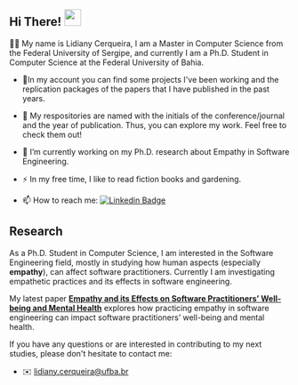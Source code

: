 ## Hi There!   <img src="https://media.giphy.com/media/hvRJCLFzcasrR4ia7z/giphy.gif" width="30px"/>


:woman_technologist: My name is Lidiany Cerqueira, I am a Master in Computer Science from the Federal University of Sergipe, and currently I am a Ph.D. Student in Computer Science at the Federal University of Bahia. 

- 🔭In my account you can find some projects I've been working and the replication packages of the papers that I have published in the past years.
- :file_folder: My respositories are named with the initials of the conference/journal and the year of publication. Thus, you can explore my work. Feel free to check them out!

- 🌱 I’m currently working on my Ph.D. research about Empathy in Software Engineering.
- :zap: In my free time, I like to read fiction books and gardening.
- :mailbox: How to reach me: [![Linkedin Badge](https://img.shields.io/badge/-lidianycs-blue?style=flat&logo=Linkedin&logoColor=white)](https://www.linkedin.com/in/lidianycs/)



## Research 

As a Ph.D. Student in Computer Science, I am interested in the Software Engineering field, mostly in studying how human aspects (especially **empathy**), can affect software practitioners. Currently I am investigating empathetic practices and its effects in software engineering. 

My latest paper [**Empathy and its Effects on Software Practitioners’ Well-being and Mental Health**](https://ieeexplore.ieee.org/document/10475379) explores how practicing empathy in software engineering can impact software practitioners’ well-being and mental health. 

If you have any questions or are interested in contributing to my next studies, please don't hesitate to contact me:
- :envelope: [lidiany.cerqueira@ufba.br](mailto:lidiany.cerqueira@ufba.br)

<!--
**lidianycs/lidianycs** is a ✨ _special_ ✨ repository because its `README.md` (this file) appears on your GitHub profile.

Here are some ideas to get you started:

- 🔭 I’m currently working on ...
- 🌱 I’m currently learning ...
- 👯 I’m looking to collaborate on ...
- 🤔 I’m looking for help with ...
- 💬 Ask me about ...
- 📫 How to reach me: ...
- 😄 Pronouns: ...
- ⚡ Fun fact: ...
-->
